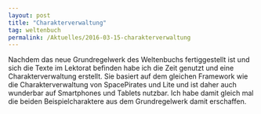 ```yaml
---
layout: post
title: "Charakterverwaltung"
tag: weltenbuch
permalink: /Aktuelles/2016-03-15-charakterverwaltung
---
```


Nachdem das neue Grundregelwerk des Weltenbuchs fertiggestellt ist und sich die Texte im Lektorat befinden habe ich die Zeit genutzt und eine Charakterverwaltung erstellt. Sie basiert auf dem gleichen Framework wie die Charakterverwaltung von SpacePirates und Lite und ist daher auch wunderbar auf Smartphones und Tablets nutzbar. Ich habe damit gleich mal die beiden Beispielcharaktere aus dem Grundregelwerk damit erschaffen.


